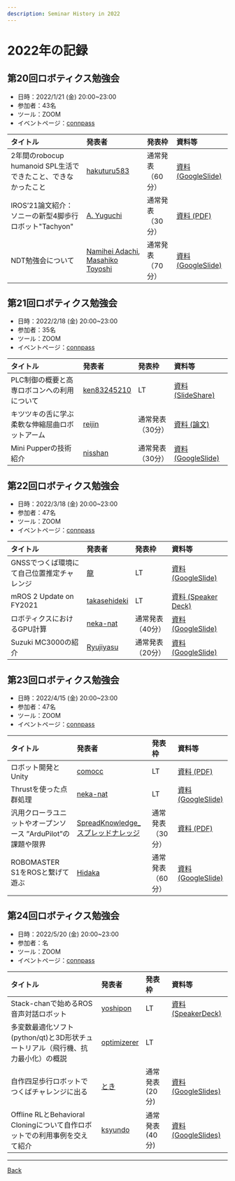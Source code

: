 ```yaml
---
description: Seminar History in 2022
---
```


<link rel="shortcut icon" type="image/x-icon" href="/favicon.ico?">

# 2022年の記録

## 第20回ロボティクス勉強会

- 日時：2022/1/21 (金) 20:00~23:00
- 参加者：43名
- ツール：ZOOM
- イベントページ：[connpass](https://robosemi.connpass.com/event/219821/)

| タイトル | 発表者 | 発表枠 | 資料等 |
| :--- | :--- | :--- | :--- |
| 2年間のrobocup humanoid SPL生活でできたこと、できなかったこと | [hakuturu583](https://connpass.com/user/hakuturu583/) | 通常発表（60分） | [資料 (GoogleSlide)](https://docs.google.com/presentation/d/1j-hSwgQOoDsIUEV7DLl26_M0A91qPpyw9utUzgnFDTw/edit#slide=id.p) |
| IROS’21論文紹介：ソニーの新型4脚歩行ロボット"Tachyon" | [A. Yuguchi](https://connpass.com/user/ayuguchi/) | 通常発表（30分） | [資料 (PDF)](https://drive.google.com/file/d/1bnVN0Zq2UNLbACIWEAjSWzwy8UMcBQwi/view?usp=sharing) |
| NDT勉強会について | [Namihei Adachi](https://connpass.com/user/7oei/), [Masahiko Toyoshi](https://connpass.com/user/mtoyoshi1700/) | 通常発表（70分） | [資料 (GoogleSlide)](https://docs.google.com/presentation/d/1rWhCQtZv4YSWdedoJWPAF3Q4umwaA8yuDADyWIhrM20/edit?usp=sharing) |


## 第21回ロボティクス勉強会

- 日時：2022/2/18 (金) 20:00~23:00
- 参加者：35名
- ツール：ZOOM
- イベントページ：[connpass](https://robosemi.connpass.com/event/223046/)

| タイトル | 発表者 | 発表枠 | 資料等 |
| :--- | :--- | :--- | :--- |
| PLC制御の概要と高専ロボコンへの利用について | [ken83245210](https://connpass.com/user/ken83245210/) | LT | [資料 (SlideShare)](https://www.slideshare.net/ssuser578fa8/plc-251200613) |
| キツツキの舌に学ぶ柔軟な伸縮屈曲ロボットアーム | [reijin](https://connpass.com/user/reijin/) | 通常発表（30分） | [資料 (論文)](https://ieeexplore.ieee.org/document/9697359) |
| Mini Pupperの技術紹介 | [nisshan](https://connpass.com/user/nisshan/) | 通常発表（30分） | [資料 (GoogleSlide)](https://docs.google.com/presentation/d/1m50pGBEUcdJbGYdECKiQabFajoCX8Fl8ydkRSnG11ms/edit?usp=sharing) | 

## 第22回ロボティクス勉強会

- 日時：2022/3/18 (金) 20:00~23:00
- 参加者：47名
- ツール：ZOOM
- イベントページ：[connpass](https://robosemi.connpass.com/event/225647/)

| タイトル | 発表者 | 発表枠 | 資料等 |
| :--- | :--- | :--- | :--- |
| GNSSでつくば環境にて自己位置推定チャレンジ | [龍](https://connpass.com/user/ryu_software/) | LT | [資料 (GoogleSlide)](https://docs.google.com/presentation/d/1kUumwQ69fDNY8GnJVQPKn5p7CjEAiNLb7lAxuxDxHV8/edit?usp=sharing) |
| mROS 2 Update on FY2021 | [takasehideki](https://connpass.com/user/takasehideki/) | LT | [資料 (Speaker Deck)](https://speakerdeck.com/takasehideki/mros-2-update-on-fy2021) |
| ロボティクスにおけるGPU計算 | [neka-nat](https://connpass.com/user/neka-nat/) | 通常発表（40分） | [資料 (GoogleSlide)](https://docs.google.com/presentation/d/1cMsRweJrhzyTdLR4w0jiENVqriDfdMZIYFoLgbdUP5Y/edit?usp=sharing) |
| Suzuki MC3000の紹介 | [Ryujiyasu](https://connpass.com/user/Ryujiyasu/) | 通常発表（20分） | [資料 (GoogleSlide)](https://docs.google.com/presentation/d/1HnfVHaVQiOL1fReZnlbZsjf-K4bPO0gG2-m4jAEcmYk/edit?usp=sharing) |

## 第23回ロボティクス勉強会

- 日時：2022/4/15 (金) 20:00~23:00
- 参加者：47名
- ツール：ZOOM
- イベントページ：[connpass](https://robosemi.connpass.com/event/228217/)

| タイトル | 発表者 | 発表枠 | 資料等 |
| :--- | :--- | :--- | :--- |
| ロボット開発とUnity | [comocc](https://connpass.com/user/comocc/) | LT | [資料 (PDF)](https://drive.google.com/file/d/11Rqt4hjih7r62RG7mmFwMh6VJm5YPa_k/view) |
| Thrustを使った点群処理 | [neka-nat](https://connpass.com/user/neka-nat/) | LT | [資料 (GoogleSlide)](https://docs.google.com/presentation/d/1vPdxK-o4xrGgRH1TDbgFZQYTKvd2LOOjgTgfDA7ZIoU/edit#slide=id.p) |
| 汎用クローラユニットやオープンソース ”ArduPilot”の課題や限界 | [SpreadKnowledge_スプレッドナレッジ](https://connpass.com/user/Tomohiro_Mori/) | 通常発表（30分） | [資料 (PDF)](https://drive.google.com/file/d/1NrOftlJsz8qkZ-0pdwKPTnineL5pwnR_/view) |
| ROBOMASTER S1をROSと繋げて遊ぶ | [Hidaka](https://connpass.com/user/HidakaSato/) | 通常発表（60分） | [資料 (GoogleSlide)](https://docs.google.com/presentation/d/1BN-b8G_4NpMt35geRxkNWq3XnimozFb_/edit#slide=id.p1) |


## 第24回ロボティクス勉強会
- 日時：2022/5/20 (金) 20:00~23:00
- 参加者：名
- ツール：ZOOM
- イベントページ：[connpass](https://robosemi.connpass.com/event/231861/)

| タイトル | 発表者 | 発表枠 | 資料等 |
| :--- | :--- | :--- | :--- |
| Stack-chanで始めるROS音声対話ロボット | [yoshipon](https://connpass.com/user/yoshipon/) | LT |  [資料(SpeakerDeck)](https://speakerdeck.com/yoshipon/stack-chan-chat-system) | 
| 多変数最適化ソフト(python/qt)と3D形状チュートリアル（飛行機、抗力最小化）の概説 | [optimizerer](https://connpass.com/user/optimizerer/)  | LT | | 
| 自作四足歩行ロボットでつくばチャレンジに出る | [とき](https://connpass.com/user/toki0702/) | 通常発表(20分) | [資料(GoogleSlides)](https://docs.google.com/presentation/d/1V7id3WFxMZXQJ4SZjjrv7_4WU2hwfBYh8N_w8WYSBAE/edit#slide=id.p6) |
| Offline RLとBehavioral Cloningについて自作ロボットでの利用事例を交えて紹介 | [ksyundo](https://connpass.com/user/nekokoneko_mode/) | 通常発表(40分) |  [資料(GoogleSlides)](https://docs.google.com/presentation/d/e/2PACX-1vRAvUJv7EkUUq1Tva_212_9L9NqwINLz9XZ70G0LuNaZ2wAcuzFNlYMDAarc6KbC0tgIfvsXPvA7HL0/pub?start=false&loop=false&delayms=3000) |


<!-- ## 第N回ロボティクス勉強会

- 日時：2022/ (金) 20:00~23:00
- 参加者：N名
- ツール：ZOOM
- イベントページ：[connpass](URL)

| タイトル | 発表者 | 発表枠 | 資料等 |
| :--- | :--- | :--- | :--- |
|  | [name](https://connpass.com/user/name/) | LT | [資料](url) |
|  | [name](https://connpass.com/user/name/) | LT | [資料](url) |
|  | [name](https://connpass.com/user/name/) | 通常発表（N分） | [資料](url) |
|  | [name](https://connpass.com/user/name/) | 通常発表（N分） | [資料](url) | -->
- - -
[Back](../index)
